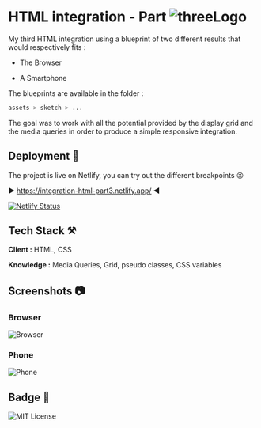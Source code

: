
# HTML integration - Part ![threeLogo](https://i.ibb.co/2nwvk8P/1286-three-3-key-lineal.webp)


My third HTML integration using a blueprint of two different results that would respectively fits :

 - The Browser

 - A Smartphone


The blueprints are available in the folder :
```bash
assets > sketch > ...
```
The goal was to work with all the potential provided by the display grid and the media queries in order to produce a simple responsive integration.


## Deployment 🛫

The project is live on Netlify, you can try out the different breakpoints 😉

▶️ https://integration-html-part3.netlify.app/ ◀️



[![Netlify Status](https://api.netlify.com/api/v1/badges/92106ca8-0161-4348-b1b2-84402a1a6f09/deploy-status)](https://app.netlify.com/sites/integration-html-part2/deploys)

## Tech Stack ⚒️

**Client :** HTML, CSS

**Knowledge :** Media Queries, Grid, pseudo classes, CSS variables
## Screenshots 📷

### Browser

![Browser](https://i.ibb.co/wYBSCrt/screenshot-rocks-2.png)


### Phone

![Phone](https://i.ibb.co/3RtwZRF/screenshot-rocks-3.png)





## Badge 🥇


![MIT License](https://img.shields.io/github/languages/code-size/Pierre747/integration-HTML-Part-3)